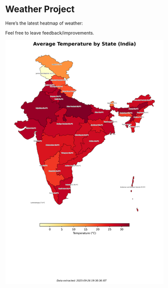 # Weather Project

Here’s the latest heatmap of weather:

Feel free to leave feedback/improvements.

![India Heatmap](docs/assets/india_heatmap.png?v=D69C86)
